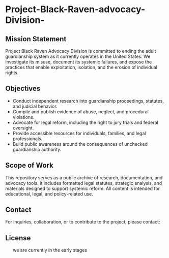 # Project-Black-Raven-advocacy-Division-

## Mission Statement

Project Black Raven Advocacy Division is committed to ending the adult guardianship system as it currently operates in the United States. We investigate its misuse, document its systemic failures, and expose the practices that enable exploitation, isolation, and the erosion of individual rights.

## Objectives

- Conduct independent research into guardianship proceedings, statutes, and judicial behavior.
- Compile and publish evidence of abuse, neglect, and procedural violations.
- Advocate for legal reform, including the right to jury trials and federal oversight.
- Provide accessible resources for individuals, families, and legal professionals.
- Build public awareness around the consequences of unchecked guardianship authority.

## Scope of Work

This repository serves as a public archive of research, documentation, and advocacy tools. It includes formatted legal statutes, strategic analysis, and materials designed to support systemic reform. All content is intended for educational, legal, and policy-related use.

## Contact

For inquiries, collaboration, or to contribute to the project, please contact:  


## License



<ul>we are currently in the  early stages</ul>
